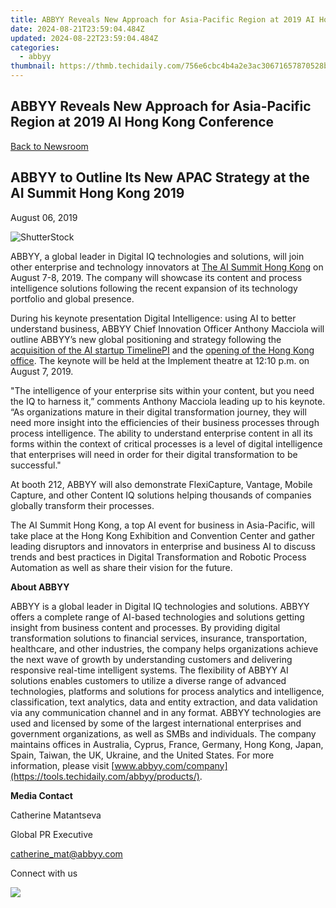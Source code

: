```yaml
---
title: ABBYY Reveals New Approach for Asia-Pacific Region at 2019 AI Hong Kong Conference
date: 2024-08-21T23:59:04.484Z
updated: 2024-08-22T23:59:04.484Z
categories:
  - abbyy
thumbnail: https://thmb.techidaily.com/756e6cbc4b4a2e3ac30671657870528bb336d9b2f0f8b2cf5d7bebdde4893059.jpg
---
```


## ABBYY Reveals New Approach for Asia-Pacific Region at 2019 AI Hong Kong Conference

[Back to Newsroom](https://tools.techidaily.com/abbyy/products/)

## ABBYY to Outline Its New APAC Strategy at the AI Summit Hong Kong 2019

August 06, 2019

![ShutterStock](https://content.abbyy.com/-/media/project/abbyy/abbyy/branchtemplates/shutterstock_1272462163_1296-x-729.jpg?h=729&iar=0&w=1296)

  
ABBYY, a global leader in Digital IQ technologies and solutions, will join other enterprise and technology innovators at [The AI Summit Hong Kong](https://hongkong.theaisummit.com/ "The AI Summit Hong Kong") on August 7-8, 2019\. The company will showcase its content and process intelligence solutions following the recent expansion of its technology portfolio and global presence.

During his keynote presentation Digital Intelligence: using AI to better understand business, ABBYY Chief Innovation Officer Anthony Macciola will outline ABBYY’s new global positioning and strategy following the [acquisition of the AI startup TimelinePI](https://www.businesswire.com/news/home/20190520005201/en/ABBYY-Announces-Agreement-Acquire-TimelinePI-Deliver-Digital) and the [opening of the Hong Kong office](https://www.bloomberg.com/press-releases/2019-07-16/abbyy-opens-office-in-hong-kong-to-strengthen-presence-in-asia). The keynote will be held at the Implement theatre at 12:10 p.m. on August 7, 2019.

"The intelligence of your enterprise sits within your content, but you need the IQ to harness it,” comments Anthony Macciola leading up to his keynote. “As organizations mature in their digital transformation journey, they will need more insight into the efficiencies of their business processes through process intelligence. The ability to understand enterprise content in all its forms within the context of critical processes is a level of digital intelligence that enterprises will need in order for their digital transformation to be successful."

At booth 212, ABBYY will also demonstrate FlexiCapture, Vantage, Mobile Capture, and other Content IQ solutions helping thousands of companies globally transform their processes.

The AI Summit Hong Kong, a top AI event for business in Asia-Pacific, will take place at the Hong Kong Exhibition and Convention Center and gather leading disruptors and innovators in enterprise and business AI to discuss trends and best practices in Digital Transformation and Robotic Process Automation as well as share their vision for the future.

  
**About ABBYY**

ABBYY is a global leader in Digital IQ technologies and solutions. ABBYY offers a complete range of AI-based technologies and solutions getting insight from business content and processes. By providing digital transformation solutions to financial services, insurance, transportation, healthcare, and other industries, the company helps organizations achieve the next wave of growth by understanding customers and delivering responsive real-time intelligent systems. The flexibility of ABBYY AI solutions enables customers to utilize a diverse range of advanced technologies, platforms and solutions for process analytics and intelligence, classification, text analytics, data and entity extraction, and data validation via any communication channel and in any format. ABBYY technologies are used and licensed by some of the largest international enterprises and government organizations, as well as SMBs and individuals. The company maintains offices in Australia, Cyprus, France, Germany, Hong Kong, Japan, Spain, Taiwan, the UK, Ukraine, and the United States. For more information, please visit [www.abbyy.com/company](https://tools.techidaily.com/abbyy/products/).

  
**Media Contact**

Catherine Matantseva

Global PR Executive

[catherine\_mat@abbyy.com](https://tools.techidaily.com/abbyy/products/)

Connect with us

<ins class="adsbygoogle"
     style="display:block"
     data-ad-format="autorelaxed"
     data-ad-client="ca-pub-7571918770474297"
     data-ad-slot="1223367746"></ins>



<ins class="adsbygoogle"
     style="display:block"
     data-ad-client="ca-pub-7571918770474297"
     data-ad-slot="8358498916"
     data-ad-format="auto"
     data-full-width-responsive="true"></ins>



<!-- affiliate ads begin -->
<a href="https://store.nero.com/order/checkout.php?PRODS=42296740&QTY=1&AFFILIATE=108875&CART=1"><img src="https://www.nero.com/nero-com-wAssets/img/banners/2023/biu/Nero_BackItUp_Screen_2.webp" border="0"></a>
<!-- affiliate ads end -->